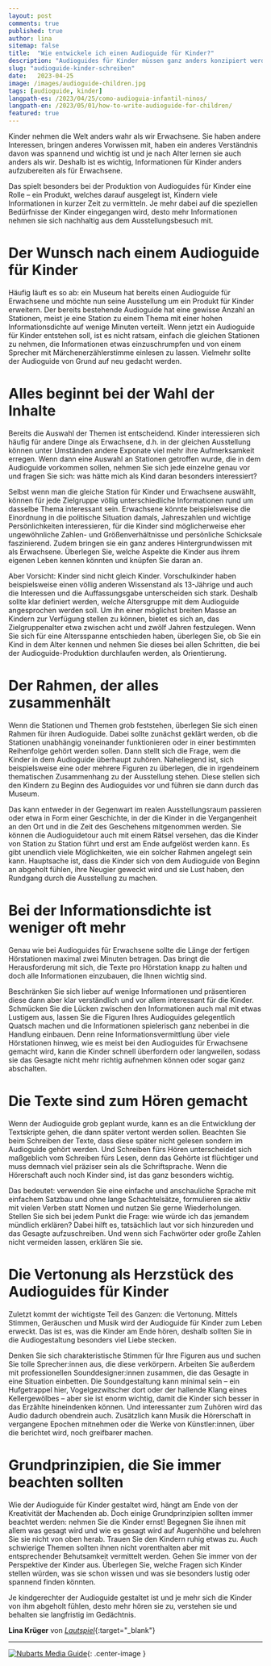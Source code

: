 ```yaml
---
layout: post  
comments: true
published: true
author: lina
sitemap: false
title:  "Wie entwickele ich einen Audioguide für Kinder?"
description: "Audioguides für Kinder müssen ganz anders konzipiert werden als Audioguides für Erwachsene. Hier einige Tipps."
slug: "audioguide-kinder-schreiben"
date:   2023-04-25
image: /images/audioguide-children.jpg
tags: [audioguide, kinder]
langpath-es: /2023/04/25/como-audioguia-infantil-ninos/
langpath-en: /2023/05/01/how-to-write-audioguide-for-children/
featured: true
---
```



Kinder nehmen die Welt anders wahr als wir Erwachsene. Sie haben andere Interessen, bringen anderes Vorwissen mit, haben ein anderes Verständnis davon was spannend und wichtig ist und je nach Alter lernen sie auch anders als wir. Deshalb ist es wichtig, Informationen für Kinder anders aufzubereiten als für Erwachsene. 

Das spielt besonders bei der Produktion von Audioguides für Kinder eine Rolle – ein Produkt, welches darauf ausgelegt ist, Kindern viele Informationen in kurzer Zeit zu vermitteln. Je mehr dabei auf die speziellen Bedürfnisse der Kinder eingegangen wird, desto mehr Informationen nehmen sie sich nachhaltig aus dem Ausstellungsbesuch mit.

# Der Wunsch nach einem Audioguide für Kinder

Häufig läuft es so ab: ein Museum hat bereits einen Audioguide für Erwachsene und möchte nun seine Ausstellung um ein Produkt für Kinder erweitern. Der bereits bestehende Audioguide hat eine gewisse Anzahl an Stationen, meist je eine Station zu einem Thema mit einer hohen Informationsdichte auf wenige Minuten verteilt. Wenn jetzt ein Audioguide für Kinder entstehen soll, ist es nicht ratsam, einfach die gleichen Stationen zu nehmen, die Informationen etwas einzuschrumpfen und von einem Sprecher mit Märchenerzählerstimme einlesen zu lassen. Vielmehr sollte der Audioguide von Grund auf neu gedacht werden.

# Alles beginnt bei der Wahl der Inhalte

Bereits die Auswahl der Themen ist entscheidend. Kinder interessieren sich häufig für andere Dinge als Erwachsene, d.h. in der gleichen Ausstellung können unter Umständen andere Exponate viel mehr ihre Aufmerksamkeit erregen. Wenn dann eine Auswahl an Stationen getroffen wurde, die in dem Audioguide vorkommen sollen, nehmen Sie sich jede einzelne genau vor und fragen Sie sich: was hätte mich als Kind daran besonders interessiert?

Selbst wenn man die gleiche Station für Kinder und Erwachsene auswählt, können für jede Zielgruppe völlig unterschiedliche Informationen rund um dasselbe Thema interessant sein. Erwachsene könnte beispielsweise die Einordnung in die politische Situation damals, Jahreszahlen und wichtige Persönlichkeiten interessieren, für die Kinder sind möglicherweise eher ungewöhnliche Zahlen- und Größenverhältnisse und persönliche Schicksale faszinierend. Zudem bringen sie ein ganz anderes Hintergrundwissen mit als Erwachsene. Überlegen Sie, welche Aspekte die Kinder aus ihrem eigenen Leben kennen könnten und knüpfen Sie daran an.

Aber Vorsicht: Kinder sind nicht gleich Kinder. Vorschulkinder haben beispielsweise einen völlig anderen Wissenstand als 13-Jährige und auch die Interessen und die Auffassungsgabe unterscheiden sich stark. Deshalb sollte klar definiert werden, welche Altersgruppe mit dem Audioguide angesprochen werden soll. Um ihn einer möglichst breiten Masse an Kindern zur Verfügung stellen zu können, bietet es sich an, das Zielgruppenalter etwa zwischen acht und zwölf Jahren festzulegen. Wenn Sie sich für eine Altersspanne entschieden haben, überlegen Sie, ob Sie ein Kind in dem Alter kennen und nehmen Sie dieses bei allen Schritten, die bei der Audioguide-Produktion durchlaufen werden, als Orientierung.

# Der Rahmen, der alles zusammenhält

Wenn die Stationen und Themen grob feststehen, überlegen Sie sich einen Rahmen für ihren Audioguide. Dabei sollte zunächst geklärt werden, ob die Stationen unabhängig voneinander funktionieren oder in einer bestimmten Reihenfolge gehört werden sollen. Dann stellt sich die Frage, wem die Kinder in dem Audioguide überhaupt zuhören. Naheliegend ist, sich beispielsweise eine oder mehrere Figuren zu überlegen, die in irgendeinem thematischen Zusammenhang zu der Ausstellung stehen. Diese stellen sich den Kindern zu Beginn des Audioguides vor und führen sie dann durch das Museum.

Das kann entweder in der Gegenwart im realen Ausstellungsraum passieren oder etwa in Form einer Geschichte, in der die Kinder in die Vergangenheit an den Ort und in die Zeit des Geschehens mitgenommen werden. Sie können die Audioguidetour auch mit einem Rätsel versehen, das die Kinder von Station zu Station führt und erst am Ende aufgelöst werden kann. Es gibt unendlich viele Möglichkeiten, wie ein solcher Rahmen angelegt sein kann. Hauptsache ist, dass die Kinder sich von dem Audioguide von Beginn an abgeholt fühlen, ihre Neugier geweckt wird und sie Lust haben, den Rundgang durch die Ausstellung zu machen.

# Bei der Informationsdichte ist weniger oft mehr

Genau wie bei Audioguides für Erwachsene sollte die Länge der fertigen Hörstationen maximal zwei Minuten betragen. Das bringt die Herausforderung mit sich, die Texte pro Hörstation knapp zu halten und doch alle Informationen einzubauen, die Ihnen wichtig sind.

Beschränken Sie sich lieber auf wenige Informationen und präsentieren diese dann aber klar verständlich und vor allem interessant für die Kinder. Schmücken Sie die Lücken zwischen den Informationen auch mal mit etwas Lustigem aus, lassen Sie die Figuren Ihres Audioguides gelegentlich Quatsch machen und die Informationen spielerisch ganz nebenbei in die Handlung einbauen. Denn reine Informationsvermittlung über viele Hörstationen hinweg, wie es meist bei den Audioguides für Erwachsene gemacht wird, kann die Kinder schnell überfordern oder langweilen, sodass sie das Gesagte nicht mehr richtig aufnehmen können oder sogar ganz abschalten.

# Die Texte sind zum Hören gemacht

Wenn der Audioguide grob geplant wurde, kann es an die Entwicklung der Textskripte gehen, die dann später vertont werden sollen. Beachten Sie beim Schreiben der Texte, dass diese später nicht gelesen sondern im Audioguide gehört werden. Und Schreiben fürs Hören unterscheidet sich maßgeblich vom Schreiben fürs Lesen, denn das Gehörte ist flüchtiger und muss demnach viel präziser sein als die Schriftsprache. Wenn die Hörerschaft auch noch Kinder sind, ist das ganz besonders wichtig.

Das bedeutet: verwenden Sie eine einfache und anschauliche Sprache mit einfachem Satzbau und ohne lange Schachtelsätze, formulieren sie aktiv mit vielen Verben statt Nomen und nutzen Sie gerne Wiederholungen. Stellen Sie sich bei jedem Punkt die Frage: wie würde ich das jemandem mündlich erklären? Dabei hilft es, tatsächlich laut vor sich hinzureden und das Gesagte aufzuschreiben. Und wenn sich Fachwörter oder große Zahlen nicht vermeiden lassen, erklären Sie sie.

# Die Vertonung als Herzstück des Audioguides für Kinder

Zuletzt kommt der wichtigste Teil des Ganzen: die Vertonung. Mittels Stimmen, Geräuschen und Musik wird der Audioguide für Kinder zum Leben erweckt. Das ist es, was die Kinder am Ende hören, deshalb sollten Sie in die Audiogestaltung besonders viel Liebe stecken.

Denken Sie sich charakteristische Stimmen für Ihre Figuren aus und suchen Sie tolle Sprecher:innen aus, die diese verkörpern. Arbeiten Sie außerdem mit professionellen Sounddesigner:innen zusammen, die das Gesagte in eine Situation einbetten. Die Soundgestaltung kann minimal sein – ein Hufgetrappel hier, Vogelgezwitscher dort oder der hallende Klang eines Kellergewölbes – aber sie ist enorm wichtig, damit die Kinder sich besser in das Erzählte hineindenken können. Und interessanter zum Zuhören wird das Audio dadurch obendrein auch. Zusätzlich kann Musik die Hörerschaft in vergangene Epochen mitnehmen oder die Werke von Künstler:innen, über die berichtet wird, noch greifbarer machen.

# Grundprinzipien, die Sie immer beachten sollten  

Wie der Audioguide für Kinder gestaltet wird, hängt am Ende von der Kreativität der Machenden ab. Doch einige Grundprinzipien sollten immer beachtet werden: nehmen Sie die Kinder ernst! Begegnen Sie ihnen mit allem was gesagt wird und wie es gesagt wird auf Augenhöhe und belehren Sie sie nicht von oben herab. Trauen Sie den Kindern ruhig etwas zu. Auch schwierige Themen sollten ihnen nicht vorenthalten aber mit entsprechender Behutsamkeit vermittelt werden. Gehen Sie immer von der Perspektive der Kinder aus. Überlegen Sie, welche Fragen sich Kinder stellen würden, was sie schon wissen und was sie besonders lustig oder spannend finden könnten. 

Je kindgerechter der Audioguide gestaltet ist und je mehr sich die Kinder von ihm abgeholt fühlen, desto mehr hören sie zu, verstehen sie und behalten sie langfristig im Gedächtnis.

**Lina Krüger** von [*Lautspiel*](https://www.lautspiel.de/){:target="_blank"}

***

[![Nubarts Media Guide]({{site.baseurl}}/images/banner-blog-de.png)](../../../../../de){: .center-image }


